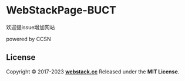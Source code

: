 # WebStackPage-BUCT
欢迎提issue增加网站

powered by CCSN
## License

Copyright © 2017-2023 **[webstack.cc](https://webstack.cc)** Released under the **MIT License**.
